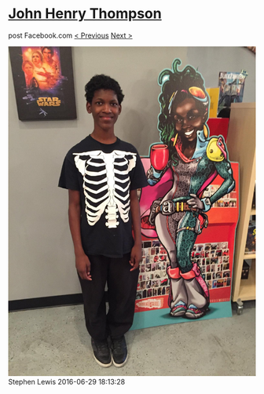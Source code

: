 # [John Henry Thompson](../README.md)
post Facebook.com
[< Previous](2016-07-01-1.md) [Next >](2016-06-22-2.md)

[![](../media/2016-06-29/Timeline-Photos-Stephen-Lewis.jpg)](../README.md)
Stephen Lewis
2016-06-29 18:13:28